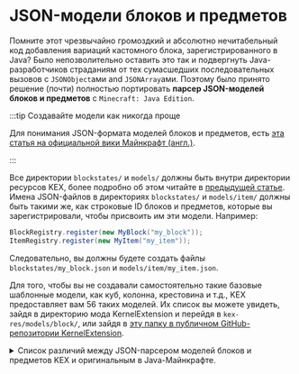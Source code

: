 # JSON-модели блоков и предметов

Помните этот чрезвычайно громоздкий и абсолютно нечитабельный код добавления вариаций кастомного блока, зарегистрированного в Java? Было непозволительно оставить это так и подвергнуть Java-разработчиков страданиям от тех сумасшедших последовательных вызовов с `JSONObject`ами and `JSONArray`ами. Поэтому было принято решение (почти) полностью портировать **парсер JSON-моделей блоков и предметов** с `Minecraft: Java Edition`.

:::tip Создавайте модели как никогда проще

Для понимания JSON-формата моделей блоков и предметов, есть [эта статья на официальной вики Майнкрафт (англ.)](https://minecraft.wiki/w/Tutorials/Models).

:::

Все директории `blockstates/` и `models/` должны быть внутри директории ресурсов KEX, более подробно об этом читайте в [предыдущей статье](kex-config.md). Имена JSON-файлов в директориях `blockstates/` и `models/item/` должны быть такими же, как строковые ID блоков и предметов, которые вы зарегистрировали, чтобы присвоить им эти модели. Например:

```java
BlockRegistry.register(new MyBlock("my_block"));
ItemRegistry.register(new MyItem("my_item"));
```

Следовательно, вы должны будете создать файлы `blockstates/my_block.json` и `models/item/my_item.json`.

Для того, чтобы вы не создавали самостоятельно такие базовые шаблонные модели, как куб, колонна, крестовина и т.д., KEX предоставляет вам 56 таких моделей. Их список вы можете увидеть, зайдя в директорию мода KernelExtension и перейдя в `kex-res/models/block/`, или зайдя в [эту папку в публичном GitHub-репозитории KernelExtension](https://github.com/DMHYT/KernelExtension/tree/main/src/assets/root/kex-res/models/block).

<details>
<summary>Список различий между JSON-парсером моделей блоков и предметов KEX и оригинальным в Java-Майнкрафте.</summary>
<div>

- **Различия в JSON-формате `blockstates`:**
  - Параметр `variants` должен быть массивом вместо объекта. Индекс каждого JSON-описания варианта в этом массиве соответствует значению даты, на которую этот вариант модели будет установлен. Добавление поддержки блок-стейтов планируется в будущих обновлениях.
  - В `multipart` поддерживаются только [ICRender-группы](https://nernar.github.io/api/modules/ICRender.html#getGroup). В условиях `north`, `south`, `west` и `east`, вместо `side` или `up` вы должны писать название ICRender-группы, или несколько групп, разделённых с помощью **`|`**. Также дополнительно поддерживается оператор `НЕ`. Если вы добавите **`!`** перед названием ICRender-группы, это пропарсится как `НЕ(группа)`. Добавление поддержки остальных блок-стейтов планируется в грядущих обновлениях.
- **Различия в JSON-формате `models`:**
  - Параметр `ambientocclusion` не поддерживается
  - В параметре `display` поддерживаются только ключи `"hand"` и `"gui"` (`"hand"` вместо `"thirdperson_righthand"`, `"thirdperson_lefthand"`, `"firstperson_righthand"` and `"firstperson_lefthand"` вместе взятых)
  - Параметр `shade` в кубах (элементах) не поддерживается
  - Параметры `cullface` и `tintindex` в гранях кубов (элементов) не поддерживаются
  - В моделях предметов, параметры `gui_light` и `overrides` не поддерживаются (поддержка `overrides` планируется в будущих обновлениях)
  - В текстурах моделей предметов, формат `"layerN"` не поддерживается, если вы хотите предмет с дефолтной (плоской) моделью, не используйте JSON-модели, просто вызывайте `setIcon` или имплементируйте компонент `IHasDynamicIcon`.

</div>
</details>
